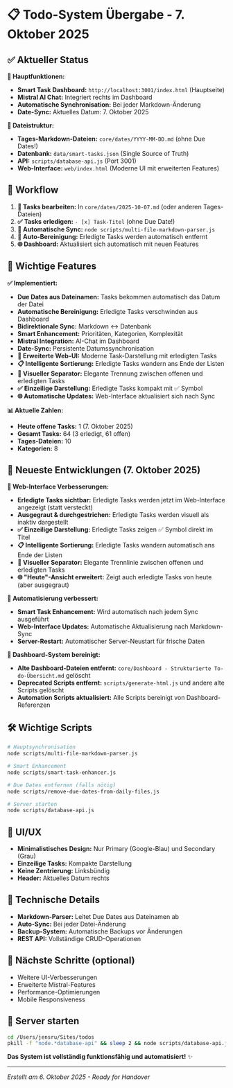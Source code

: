 # 📋 Todo-System Übergabe - 7. Oktober 2025

## ✅ Aktueller Status

**🎯 Hauptfunktionen:**
- **Smart Task Dashboard:** `http://localhost:3001/index.html` (Hauptseite)
- **Mistral AI Chat:** Integriert rechts im Dashboard
- **Automatische Synchronisation:** Bei jeder Markdown-Änderung
- **Date-Sync:** Aktuelles Datum: 7. Oktober 2025

**📁 Dateistruktur:**
- **Tages-Markdown-Dateien:** `core/dates/YYYY-MM-DD.md` (ohne Due Dates!)
- **Datenbank:** `data/smart-tasks.json` (Single Source of Truth)
- **API:** `scripts/database-api.js` (Port 3001)
- **Web-Interface:** `web/index.html` (Moderne UI mit erweiterten Features)

## 🔄 Workflow

1. **📝 Tasks bearbeiten:** In `core/dates/2025-10-07.md` (oder anderen Tages-Dateien)
2. **✅ Tasks erledigen:** `- [x] Task-Titel` (ohne Due Date!)
3. **🔄 Automatische Sync:** `node scripts/multi-file-markdown-parser.js`
4. **🧹 Auto-Bereinigung:** Erledigte Tasks werden automatisch entfernt
5. **🌐 Dashboard:** Aktualisiert sich automatisch mit neuen Features

## 🎯 Wichtige Features

**✅ Implementiert:**
- **Due Dates aus Dateinamen:** Tasks bekommen automatisch das Datum der Datei
- **Automatische Bereinigung:** Erledigte Tasks verschwinden aus Dashboard
- **Bidirektionale Sync:** Markdown ↔ Datenbank
- **Smart Enhancement:** Prioritäten, Kategorien, Komplexität
- **Mistral Integration:** AI-Chat im Dashboard
- **Date-Sync:** Persistente Datumssynchronisation
- **🎨 Erweiterte Web-UI:** Moderne Task-Darstellung mit erledigten Tasks
- **📋 Intelligente Sortierung:** Erledigte Tasks wandern ans Ende der Listen
- **🎯 Visueller Separator:** Elegante Trennung zwischen offenen und erledigten Tasks
- **✅ Einzeilige Darstellung:** Erledigte Tasks kompakt mit ✅ Symbol
- **🌐 Automatische Updates:** Web-Interface aktualisiert sich nach Sync

**📊 Aktuelle Zahlen:**
- **Heute offene Tasks:** 1 (7. Oktober 2025)
- **Gesamt Tasks:** 64 (3 erledigt, 61 offen)
- **Tages-Dateien:** 10
- **Kategorien:** 8

## 🚀 Neueste Entwicklungen (7. Oktober 2025)

**🎨 Web-Interface Verbesserungen:**
- **Erledigte Tasks sichtbar:** Erledigte Tasks werden jetzt im Web-Interface angezeigt (statt versteckt)
- **Ausgegraut & durchgestrichen:** Erledigte Tasks werden visuell als inaktiv dargestellt
- **✅ Einzeilige Darstellung:** Erledigte Tasks zeigen ✅ Symbol direkt im Titel
- **📋 Intelligente Sortierung:** Erledigte Tasks wandern automatisch ans Ende der Listen
- **🎯 Visueller Separator:** Elegante Trennlinie zwischen offenen und erledigten Tasks
- **🌐 "Heute"-Ansicht erweitert:** Zeigt auch erledigte Tasks von heute (aber ausgegraut)

**🔄 Automatisierung verbessert:**
- **Smart Task Enhancement:** Wird automatisch nach jedem Sync ausgeführt
- **Web-Interface Updates:** Automatische Aktualisierung nach Markdown-Sync
- **Server-Restart:** Automatischer Server-Neustart für frische Daten

**🧹 Dashboard-System bereinigt:**
- **Alte Dashboard-Dateien entfernt:** `core/Dashboard - Strukturierte To-do-Übersicht.md` gelöscht
- **Deprecated Scripts entfernt:** `scripts/generate-html.js` und andere alte Scripts gelöscht
- **Automation Scripts aktualisiert:** Alle Scripts bereinigt von Dashboard-Referenzen

## 🛠️ Wichtige Scripts

```bash
# Hauptsynchronisation
node scripts/multi-file-markdown-parser.js

# Smart Enhancement
node scripts/smart-task-enhancer.js

# Due Dates entfernen (falls nötig)
node scripts/remove-due-dates-from-daily-files.js

# Server starten
node scripts/database-api.js
```

## 🎨 UI/UX

- **Minimalistisches Design:** Nur Primary (Google-Blau) und Secondary (Grau)
- **Einzeilige Tasks:** Kompakte Darstellung
- **Keine Zentrierung:** Linksbündig
- **Header:** Aktuelles Datum rechts

## 🔧 Technische Details

- **Markdown-Parser:** Leitet Due Dates aus Dateinamen ab
- **Auto-Sync:** Bei jeder Datei-Änderung
- **Backup-System:** Automatische Backups vor Änderungen
- **REST API:** Vollständige CRUD-Operationen

## 📝 Nächste Schritte (optional)

- Weitere UI-Verbesserungen
- Erweiterte Mistral-Features
- Performance-Optimierungen
- Mobile Responsiveness

## 🚀 Server starten

```bash
cd /Users/jensru/Sites/todos
pkill -f "node.*database-api" && sleep 2 && node scripts/database-api.js &
```

**Das System ist vollständig funktionsfähig und automatisiert!** ✨

---
*Erstellt am 6. Oktober 2025 - Ready for Handover*
